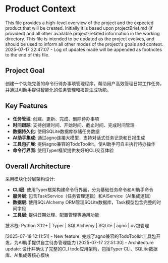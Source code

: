 # Product Context

This file provides a high-level overview of the project and the expected product that will be created. Initially it is based upon projectBrief.md (if provided) and all other available project-related information in the working directory. This file is intended to be updated as the project evolves, and should be used to inform all other modes of the project's goals and context.
2025-07-17 22:47:07 - Log of updates made will be appended as footnotes to the end of this file.

## Project Goal

创建一个功能完善的命令行待办事项管理程序，帮助用户高效管理日常工作任务，并通过AI助手提供智能化的任务管理和报告生成功能。

## Key Features

- **任务管理**: 创建、更新、完成、删除待办事项
- **时间跟踪**: 支持创建时间、开始时间、截止时间、完成时间管理
- **数据持久化**: 使用SQLite数据库存储任务数据
- **AI助手集成**: 通过agno连接大模型，支持对话式任务记录和日报生成
- **工具包扩展**: 提供agno兼容的TodoToolkit，使AI助手可自主执行待办操作
- **命令行界面**: 使用Typer框架提供友好的CLI交互体验

## Overall Architecture

采用模块化分层架构设计:
- **CLI层**: 使用Typer框架构建命令行界面，分为基础任务命令和AI助手命令
- **服务层**: 包含TaskService（任务管理逻辑）和AIService（AI集成逻辑）
- **数据层**: 使用SQLAlchemy ORM管理SQLite数据库，Task模型包含完整的时间字段
- **工具层**: 提供日期处理、配置管理等通用功能

技术栈: Python 3.12+ | Typer | SQLAlchemy | SQLite | agno | uv包管理

[2025-07-18 12:11:51] - New feature: 完成了agno兼容的TodoToolkit工具包开发，为AI助手提供自主待办管理能力
[2025-07-17 22:51:30] - Architecture update: 设计并确认了完整的CLI todo应用架构，包括Typer CLI、SQLite数据库、AI集成等核心模块